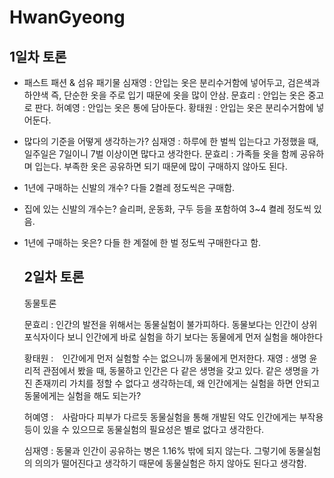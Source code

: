 # HwanGyeong

## 1일차 토론
- 패스트 패션 & 섬유 패기물
  심재영 : 안입는 옷은 분리수거함에 넣어두고, 검은색과 하얀색 즉, 단순한 옷을 주로 입기 때문에 옷을 많이 안삼.
  문효리 : 안입는 옷은 중고로 판다. 
  허예영 : 안입는 옷은 통에 담아둔다.
  황태원 : 안입는 옷은 분리수거함에 넣어둔다.

- 많다의 기준을 어떻게 생각하는가?
  심재영 : 하루에 한 벌씩 입는다고 가정했을 때, 일주일은 7일이니 7벌 이상이면 많다고 생각한다. 
  문효리 : 가족들 옷을 함께 공유하며 입는다. 부족한 옷은 공유하면 되기 때문에 많이 구매하지 않아도 된다. 

- 1년에 구매하는 신발의 개수?
  다들 2켤레 정도씩은 구매함.

- 집에 있는 신발의 개수는?
  슬리퍼, 운동화, 구두 등을 포함하여 3~4 켤레 정도씩 있음.

- 1년에 구매하는 옷은?
  다들 한 계절에 한 벌 정도씩 구매한다고 함.

  ## 2일차 토론
  동물토론

  문효리 : 인간의 발전을 위해서는 동물실험이 불가피하다. 동물보다는 인간이 상위포식자이다 보니 인간에게 바로 실험을 하기 보다는 동물에게 먼저 실험을 해야한다

  황태원 :　인간에게 먼저 실험할 수는 없으니까 동물에게 먼저한다. 
  재영 : 생명 윤리적 관점에서 봤을 때, 동물하고 인간은 다 같은 생명을 갖고 있다. 같은 생명을 가진 존재끼리 가치를 정할 수 없다고 생각하는데, 왜 인간에게는 실험을 하면 안되고 동물에게는 실험을 해도 되는가?
 
  허예영 :　사람마다 피부가 다르듯 동물실험을 통해 개발된 약도 인간에게는 부작용 등이 있을 수 있으므로 동물실험의 필요성은 별로 없다고 생각한다.

  심재영 : 동물과 인간이 공유하는 병은 1.16% 밖에 되지 않는다. 그렇기에 동물실험의 의의가 떨어진다고 생각하기 때문에 동물실험은 하지 않아도 된다고 생각함.